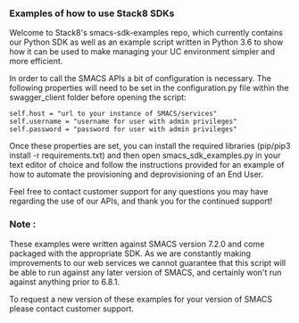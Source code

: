 ### Examples of how to use Stack8 SDKs

Welcome to Stack8's smacs-sdk-examples repo, which currently contains our Python SDK as well as an example script written in Python 3.6 to show how it can be used to make managing your UC environment simpler and more efficient. 

In order to call the SMACS APIs a bit of configuration is necessary. The following properties will need to be set in the configuration.py file within the swagger_client folder before opening the script:

```
self.host = "url to your instance of SMACS/services"
self.username = "username for user with admin privileges"
self.password = "password for user with admin privileges"
```

Once these properties are set, you can install the required libraries (pip/pip3 install -r requirements.txt) and then open smacs_sdk_examples.py in your text editor of choice and follow the instructions provided for an example of how to automate the provisioning and deprovisioning of an End User. 

Feel free to contact customer support for any questions you may have regarding the use of our APIs, and thank you for the continued support!

### Note :
These examples were written against SMACS version 7.2.0 and come packaged with the appropriate SDK. As we are constantly making improvements to our web services we cannot guarantee that this script will be able to run against any later version of SMACS, and certainly won't run against anything prior to 6.8.1. 

To request a new version of these examples for your version of SMACS please contact customer support.
